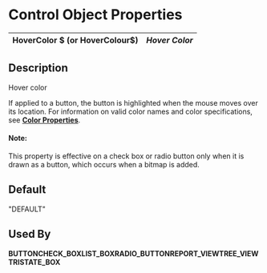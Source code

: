 # Control Object Properties

**HoverColor $ (or HoverColour$)** |  **_Hover Color_**  
---|---  
  
## Description

Hover color

If applied to a button, the button is highlighted when the mouse moves over its location. For information on valid color names and color specifications, see **[Color Properties](../control_object_properties/colour_properties.md)**.

#### **Note:**  
This property is effective on a check box or radio button only when it is drawn as a button, which occurs when a bitmap is added.

## Default

"DEFAULT"

## Used By

**BUTTON****CHECK_BOX****LIST_BOX****RADIO_BUTTON****REPORT_VIEW****TREE_VIEW****TRISTATE_BOX**
